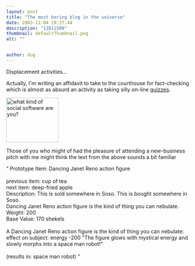 ```yaml
---
layout: post
title: "The most boring blog in the universe"
date: 2003-12-04 19:27:44
description: "12811500"
thumbnail: defaultThumbnail.png
alt: ""


author: dug
---
```


<p>Displacement activities...</p>

<p>Actually, I'm writing an affidavit to take to the courthouse for fact-checking which is almost as absurd an activity as taking silly on-line <a href="http://undergroundlondon.com/social/index.html">quizzes</a>.</p>

<p><a href="http://undergroundlondon.com/social/ss_gne.html"><img src="http://undergroundlondon.com/social/ss_gne.gif" alt="what kind of social software are you?" width="141" height="121" border="0" /></a></p>

<p>Those of you who might of had the pleasure of attending a new-business pitch with me might think the text from the above sounds a bit familiar</p>

<p><q> Prototype Item: Dancing Janet Reno action figure<br /> <br /> previous item: cup of tea<br /> next item: deep-fried apple<br /> Description: This is sold somewhere in Soso. This is bought somewhere in Soso.<br /> Dancing Janet Reno action figure is the kind of thing you can nebulate.<br /> Weight: 200<br /> Base Value: 170 shekels<br /> <br /> A Dancing Janet Reno action figure is the kind of thing you can nebulate: effect on subject: energy -200 "The figure glows with mystical energy and slowly morphs into a space man robot!"<br /> <br /> (results in: space man robot) </q></p>
